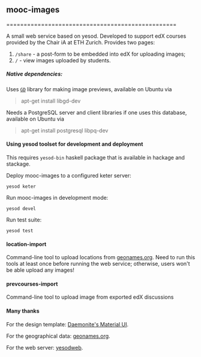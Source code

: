 ## mooc-images
=================================================

A small web service based on yesod.
Developed to support edX courses provided by the Chair iA at ETH Zurich.
Provides two pages:

1. `/share` - a post-form to be embedded into edX for uploading images;
2. `/` - view images uploaded by students.


##### Native dependencies:

Uses [`GD`](http://libgd.github.io/) library for making image previews,
available on Ubuntu via
> apt-get install libgd-dev

Needs a PostgreSQL server and client libraries if one uses this database,
available on Ubuntu via
> apt-get install postgresql libpq-dev


#### Using yesod toolset for development and deployment

This requires `yesod-bin` haskell package that is available in hackage and stackage.

Deploy mooc-images to a configured keter server:
```
yesod keter
```

Run mooc-images in development mode:
```
yesod devel
```

Run test suite:
```
yesod test
```


#### location-import

Command-line tool to upload locations from [geonames.org](http://www.geonames.org/).
Need to run this tools at least once before running the web service;
otherwise, users won't be able upload any images! 


#### prevcourses-import

Command-line tool to upload image from exported edX discussions



#### Many thanks

For the design template: [Daemonite's Material UI](https://github.com/Daemonite/material).

For the geographical data: [geonames.org](http://www.geonames.org/).

For the web server: [yesodweb](http://www.yesodweb.com/).

